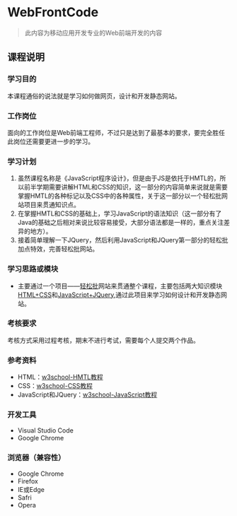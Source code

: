 # WebFrontCode

>此内容为移动应用开发专业的Web前端开发的内容

## 课程说明

### 学习目的

本课程通俗的说法就是学习如何做网页，设计和开发静态网站。

### 工作岗位

面向的工作岗位是Web前端工程师，不过只是达到了最基本的要求，要完全胜任此岗位还需要更进一步的学习。

### 学习计划

1. 虽然课程名称是《JavaScript程序设计》，但是由于JS是依托于HMTL的，所以前半学期需要讲解HTML和CSS的知识，这一部分的内容简单来说就是需要掌握HMTL的各种标记以及CSS中的各种属性，关于这一部分以一个轻松批网站项目来贯通知识点。
2. 在掌握HMTL和CSS的基础上，学习JavaScript的语法知识（这一部分有了Java的基础之后相对来说比较容易接受，大部分语法都是一样的，重点关注差异的地方）。
3. 接着简单理解一下JQuery，然后利用JavaScript和JQuery第一部分的轻松批加点特效，完善轻松批网站。

### 学习思路或模块

* 主要通过一个项目——[轻松批](https://github.com/wuwuzhishu/WebFrontCode/tree/master/qingsongpi)网站来贯通整个课程，主要包括两大知识模块[HTML+CSS](https://github.com/wuwuzhishu/WebFrontCode/tree/master/HTML%2BCSS)和[JavaScript+JQuery](https://github.com/wuwuzhishu/WebFrontCode/tree/master/JavaScript),通过此项目来学习如何设计和开发静态网站。

### 考核要求

考核方式采用过程考核，期末不进行考试，需要每个人提交两个作品。

### 参考资料

* HTML：[w3school-HMTL教程](http://www.w3school.com.cn/html/index.asp )
* CSS：[w3school-CSS教程](http://www.w3school.com.cn/css/index.asp )
* JavaScript和JQuery：[w3school-JavaScript教程](http://www.w3school.com.cn/js/index.asp "")

### 开发工具

* Visual Studio Code
* Google Chrome

### 浏览器（兼容性）

* Google Chrome
* Firefox
* IE或Edge
* Safri
* Opera